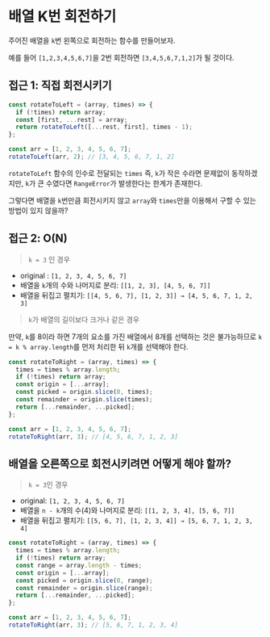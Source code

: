 # 배열 K번 회전하기

주어진 배열을 `k`번 왼쪽으로 회전하는 함수를 만들어보자.

예를 들어 `[1,2,3,4,5,6,7]`을 2번 회전하면 `[3,4,5,6,7,1,2]`가 될 것이다.

## 접근 1: 직접 회전시키기

```javascript
const rotateToLeft = (array, times) => {
  if (!times) return array;
  const [first, ...rest] = array;
  return rotateToLeft([...rest, first], times - 1);
};

const arr = [1, 2, 3, 4, 5, 6, 7];
rotateToLeft(arr, 2); // [3, 4, 5, 6, 7, 1, 2]
```

`rotateToLeft` 함수의 인수로 전달되는 `times` 즉, `k`가 작은 수라면 문제없이 동작하겠지만, `k`가 큰 수였다면 `RangeError`가 발생한다는 한계가 존재한다.

그렇다면 배열을 `k`번만큼 회전시키지 않고 `array`와 `times`만을 이용해서 구할 수 있는 방법이 있지 않을까?

## 접근 2: O(N)

> `k = 3` 인 경우

- original : `[1, 2, 3, 4, 5, 6, 7]`
- 배열을 `k`개의 수와 나머지로 분리: `[[1, 2, 3], [4, 5, 6, 7]]`
- 배열을 뒤집고 펼치기: `[[4, 5, 6, 7], [1, 2, 3]] → [4, 5, 6, 7, 1, 2, 3]`

> `k`가 배열의 길이보다 크거나 같은 경우

만약, `k`를 8이라 하면 7개의 요소를 가진 배열에서 8개를 선택하는 것은 불가능하므로 `k = k % array.length`를 먼저 처리한 뒤 `k`개를 선택해야 한다.

```javascript
const rotateToRight = (array, times) => {
  times = times % array.length;
  if (!times) return array;
  const origin = [...array];
  const picked = origin.slice(0, times);
  const remainder = origin.slice(times);
  return [...remainder, ...picked];
};

const arr = [1, 2, 3, 4, 5, 6, 7];
rotateToRight(arr, 3); // [4, 5, 6, 7, 1, 2, 3]
```

## 배열을 오른쪽으로 회전시키려면 어떻게 해야 할까?

> `k = 3`인 경우

- original: `[1, 2, 3, 4, 5, 6, 7]`
- 배열을 `n - k`개의 수(4)와 나머지로 분리: `[[1, 2, 3, 4], [5, 6, 7]]`
- 배열을 뒤집고 펼치기: `[[5, 6, 7], [1, 2, 3, 4]] → [5, 6, 7, 1, 2, 3, 4]`

```javascript
const rotateToRight = (array, times) => {
  times = times % array.length;
  if (!times) return array;
  const range = array.length - times;
  const origin = [...array];
  const picked = origin.slice(0, range);
  const remainder = origin.slice(range);
  return [...remainder, ...picked];
};

const arr = [1, 2, 3, 4, 5, 6, 7];
rotateToRight(arr, 3); // [5, 6, 7, 1, 2, 3, 4]
```
